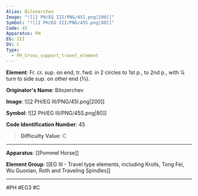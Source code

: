 ```yaml
---
Alias: Bilozerchev
Image: "![[2 PH/EG III/PNG/45I.png|200]]"
Symbol: "![[2 PH/EG III/PNG/45S.png|80]]"
Code: 45
Apparatus: PH
EG: III
DV: C
Type:
  - PH_Cross_support_travel_element
---
```

**Element**: Fr. cr. sup. on end, tr. fwd. in 2 circles to 1st p., to 2nd p., with 1⁄4 turn to side sup. on other end (3⁄3).

**Originator's Name**: Bilozerchev

**Image**:
![[2 PH/EG III/PNG/45I.png|200]]

**Symbol**:
![[2 PH/EG III/PNG/45S.png|80]]

**Code Identification Number**: 45

>**Difficulty Value**: C

___
**Apparatus**: [[Pommel Horse]]

**Element Group**: [[EG III - Travel type elements, including Krolls, Tong Fei, Wu Guonian, Roth and Traveling Spindles]]
___
#PH #EG3 #C
